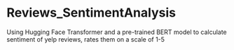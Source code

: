 # Reviews_SentimentAnalysis

Using Hugging Face Transformer and a pre-trained BERT model to calculate sentiment of yelp reviews, rates them on a scale of 1-5
